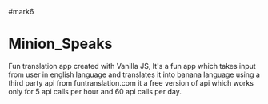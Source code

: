 #mark6 
# Minion_Speaks
Fun translation app created with Vanilla JS,
It's a fun app which takes input from user in english language and translates it into banana language using a third party api from funtranslation.com
it a free version of api which works only for 5 api calls per hour and 60 api calls per day.
